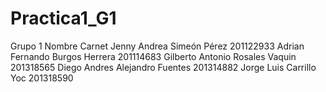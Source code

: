 # Practica1_G1


Grupo 1
Nombre                                Carnet
Jenny Andrea Simeón Pérez             201122933
Adrian Fernando Burgos Herrera        201114683
Gilberto Antonio Rosales Vaquin       201318565
Diego Andres Alejandro Fuentes        201314882
Jorge Luis Carrillo Yoc               201318590
